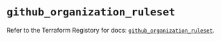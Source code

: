 # `github_organization_ruleset`

Refer to the Terraform Registory for docs: [`github_organization_ruleset`](https://registry.terraform.io/providers/integrations/github/5.42.0/docs/resources/organization_ruleset).
